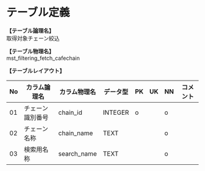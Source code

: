 # テーブル定義

**【テーブル論理名】**  
取得対象チェーン絞込

**【テーブル物理名】**  
mst_filtering_fetch_cafechain

**【テーブルレイアウト】**  

| No  |   カラム論理名   | カラム物理名 | データ型 | PK  | UK  | NN  | コメント |
| --- | ---------------- | ------------ | -------- | --- | --- | --- | -------- |
| 01  | チェーン識別番号 | chain_id     | INTEGER  | o   |     | o   |          |
| 02  | チェーン名称     | chain_name   | TEXT     |     |     | o   |          |
| 03  | 検索用名称       | search_name  | TEXT     |     |     | o   |          |
